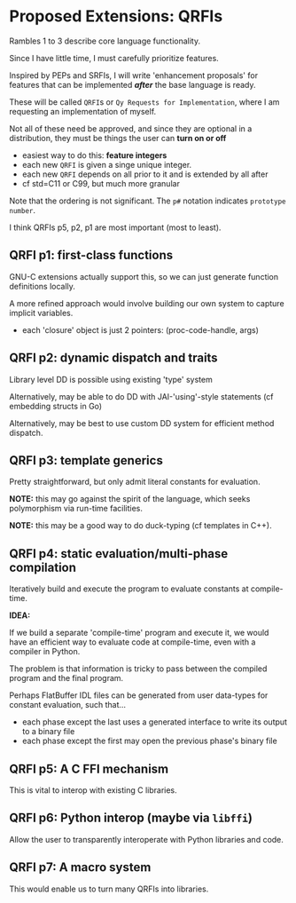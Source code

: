 # Proposed Extensions: QRFIs

Rambles 1 to 3 describe core language functionality.

Since I have little time, I must carefully prioritize features.

Inspired by PEPs and SRFIs, I will write 'enhancement proposals' for features that
can be implemented _**after**_ the base language is ready.

These will be called `QRFI`s or `Qy Requests for Implementation`, where I am requesting
an implementation of myself.

Not all of these need be approved, and since they are optional in a distribution, 
they must be things the user can **turn on or off**
- easiest way to do this: **feature integers**
- each new `QRFI` is given a singe unique integer.
- each new `QRFI` depends on all prior to it and is extended by all after
- cf std=C11 or C99, but much more granular

Note that the ordering is not significant. The `p#` notation indicates `prototype number`.

I think QRFIs p5, p2, p1 are most important (most to least).

## QRFI p1: first-class functions

GNU-C extensions actually support this, so we can just generate function definitions locally.

A more refined approach would involve building our own 
system to capture implicit variables.
- each 'closure' object is just 2 pointers: 
  (proc-code-handle, args)

## QRFI p2: dynamic dispatch and traits

Library level DD is possible using existing 'type' system

Alternatively, may be able to do DD with JAI-'using'-style statements (cf embedding structs in Go)

Alternatively, may be best to use custom DD system for efficient method dispatch.

## QRFI p3: template generics

Pretty straightforward, but only admit literal constants for evaluation.

**NOTE:** this may go against the spirit of the language, which seeks polymorphism via run-time facilities.

**NOTE:** this may be a good way to do duck-typing (cf templates in C++).

## QRFI p4: static evaluation/multi-phase compilation

Iteratively build and execute the program to evaluate constants at compile-time.

**IDEA:**

If we build a separate 'compile-time' program and execute it, we would have
an efficient way to evaluate code at compile-time, even with a compiler in Python.

The problem is that information is tricky to pass between the compiled program and
the final program.

Perhaps FlatBuffer IDL files can be generated from user data-types for constant 
evaluation, such that...
- each phase except the last uses a generated interface to write its output to a binary file
- each phase except the first may open the previous phase's binary file

## QRFI p5: A C FFI mechanism

This is vital to interop with existing C libraries.

## QRFI p6: Python interop (maybe via `libffi`)

Allow the user to transparently interoperate with 
Python libraries and code.

## QRFI p7: A macro system

This would enable us to turn many QRFIs into libraries.
